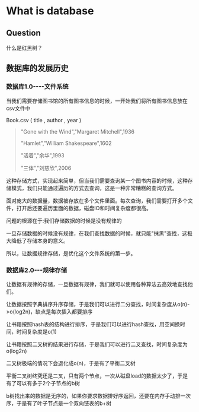 # What is database

## Question

什么是红黑树？

## 数据库的发展历史

### 数据库1.0----文件系统

当我们需要存储图书馆的所有图书信息的时候，一开始我们将所有图书信息放在csv文件中

Book.csv ( title , author , year )
> "Gone with the Wind","Margaret Mitchell",1936
> 
> "Hamlet","William Shakespeare",1602
> 
> "活着","余华",1993
> 
> "三体","刘慈欣",2006

这种存储方式，实现起来简单，但当我们需要查询某一个图书内容的时候，这种存储模式，我们只能通过遍历的方式去查询，这是一种非常糟糕的查询方式。

面对庞大的数据量，数据被存放在多个文件里面。每次查询，我们需要打开多个文件，打开后还要遍历里面的数据，磁盘IO和时间复杂度都很高。

问题的根源在于:我们存储数据的时候是没有规律的

一旦存储数据的时候没有规律，在我们查找数据的时候，就只能"抹黑"查找，这极大降低了存储本身的意义。

所以，让数据规律存储，是优化这个文件系统的第一步。

### 数据库2.0---规律存储

让数据有规律的存储，一旦数据有规律，我们就可以使用各种算法去高效地查找他们。

让数据按照字典排序升序存储，于是我们可以进行二分查找，时间复杂度从o(n)->o(log2n)，缺点是每次插入都要排序

让书籍按照hash表的结构进行排序，于是我们可以进行hash查找，用空间换时间，时间复杂度是o(1)

让书籍按照二叉树的结果进行存储，于是我们可以进行二叉查找，时间复杂度为o(log2n)

二叉树极端的情况下会退化成o(n)，于是有了平衡二叉树

平衡二叉树终究还是二叉，只有两个节点，一次从磁盘load的数据太少了，于是有了可以有多于2个子节点的b树

b树找出来的数据是无序的，如果你要求数据排好序返回，还要在内存手动排一次序，于是有了叶子节点是一个双向链表的b+树










